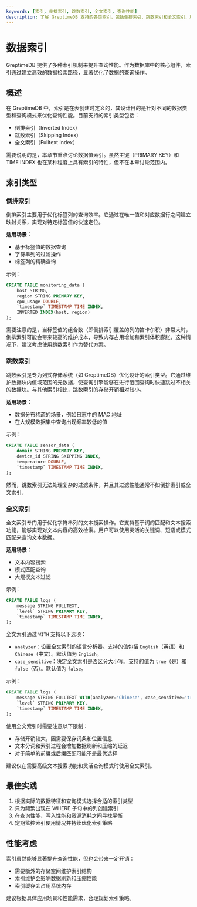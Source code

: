 ```yaml
---
keywords: [索引, 倒排索引, 跳数索引, 全文索引, 查询性能]
description: 了解 GreptimeDB 支持的各类索引，包括倒排索引、跳数索引和全文索引，以及如何合理使用这些索引来提升查询效率。
---
```


# 数据索引

GreptimeDB 提供了多种索引机制来提升查询性能。作为数据库中的核心组件，索引通过建立高效的数据检索路径，显著优化了数据的查询操作。

## 概述

在 GreptimeDB 中，索引是在表创建时定义的，其设计目的是针对不同的数据类型和查询模式来优化查询性能。目前支持的索引类型包括：

- 倒排索引（Inverted Index）
- 跳数索引（Skipping Index）
- 全文索引（Fulltext Index）

需要说明的是，本章节重点讨论数据值索引。虽然主键（PRIMARY KEY）和 TIME INDEX 也在某种程度上具有索引的特性，但不在本章讨论范围内。

## 索引类型

### 倒排索引

倒排索引主要用于优化标签列的查询效率。它通过在唯一值和对应数据行之间建立映射关系，实现对特定标签值的快速定位。

**适用场景：**
- 基于标签值的数据查询
- 字符串列的过滤操作
- 标签列的精确查询

示例：
```sql
CREATE TABLE monitoring_data (
    host STRING,
    region STRING PRIMARY KEY,
    cpu_usage DOUBLE,
    `timestamp` TIMESTAMP TIME INDEX,
    INVERTED INDEX(host, region)
);
```

需要注意的是，当标签值的组合数（即倒排索引覆盖的列的笛卡尔积）非常大时，倒排索引可能会带来较高的维护成本，导致内存占用增加和索引体积膨胀。这种情况下，建议考虑使用跳数索引作为替代方案。

### 跳数索引

跳数索引是专为列式存储系统（如 GreptimeDB）优化设计的索引类型。它通过维护数据块内值域范围的元数据，使查询引擎能够在进行范围查询时快速跳过不相关的数据块。与其他索引相比，跳数索引的存储开销相对较小。

**适用场景：**
- 数据分布稀疏的场景，例如日志中的 MAC 地址
- 在大规模数据集中查询出现频率较低的值

示例：
```sql
CREATE TABLE sensor_data (
    domain STRING PRIMARY KEY,
    device_id STRING SKIPPING INDEX,
    temperature DOUBLE,
    `timestamp` TIMESTAMP TIME INDEX,
);
```

然而，跳数索引无法处理复杂的过滤条件，并且其过滤性能通常不如倒排索引或全文索引。

### 全文索引

全文索引专门用于优化字符串列的文本搜索操作。它支持基于词的匹配和文本搜索功能，能够实现对文本内容的高效检索。用户可以使用灵活的关键词、短语或模式匹配来查询文本数据。

**适用场景：**
- 文本内容搜索
- 模式匹配查询
- 大规模文本过滤

示例：
```sql
CREATE TABLE logs (
    message STRING FULLTEXT,
    `level` STRING PRIMARY KEY,
    `timestamp` TIMESTAMP TIME INDEX,
);
```

全文索引通过 `WITH` 支持以下选项：
* `analyzer`：设置全文索引的语言分析器。支持的值包括 `English`（英语）和 `Chinese`（中文）。默认值为 `English`。
* `case_sensitive`：决定全文索引是否区分大小写。支持的值为 `true`（是）和 `false`（否）。默认值为 `false`。

示例：

```sql
CREATE TABLE logs (
    message STRING FULLTEXT WITH(analyzer='Chinese', case_sensitive='true'),
    `level` STRING PRIMARY KEY,
    `timestamp` TIMESTAMP TIME INDEX,
);
```

使用全文索引时需要注意以下限制：

- 存储开销较大，因需要保存词条和位置信息
- 文本分词和索引过程会增加数据刷新和压缩的延迟
- 对于简单的前缀或后缀匹配可能不是最优选择

建议仅在需要高级文本搜索功能和灵活查询模式时使用全文索引。

## 最佳实践

1. 根据实际的数据特征和查询模式选择合适的索引类型
2. 只为频繁出现在 WHERE 子句中的列创建索引
3. 在查询性能、写入性能和资源消耗之间寻找平衡
4. 定期监控索引使用情况并持续优化索引策略

## 性能考虑

索引虽然能够显著提升查询性能，但也会带来一定开销：

- 需要额外的存储空间维护索引结构
- 索引维护会影响数据刷新和压缩性能
- 索引缓存会占用系统内存

建议根据具体应用场景和性能需求，合理规划索引策略。
